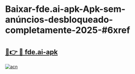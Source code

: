 # Baixar-fde.ai-apk-Apk-sem-anúncios-desbloqueado-completamente-2025-#6xref

# <h2><a href="https://ainizakaria.my?title=fde.ai-apk&ref=24M">🔗👉 🔴 fde.ai-apk</a></h2>

[![acn](https://github.com/user-attachments/assets/0f9c940e-d8b0-45ae-aac7-cd30a18b3e1c)](https://ainizakaria.my?title=fde.ai-apk&ref=24M)

